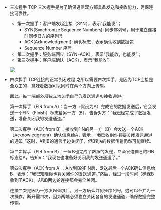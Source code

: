 - 三次握手
    TCP 三次握手是为了确保通信双方都具备发送和接收能力，确保连接可靠性。
    - 第一次握手：客户端发起连接（SYN），表示“我能发”；
        - SYN(Synchronize Sequence Numbers): 同步序列号，用于建立连接时同步双方的序列号
        - ACK(Acknowledgment): 确认标志，表示确认收到数据包
        - Sequence Number 序号
    - 第二次握手：服务端回应（SYN+ACK），表示“我能收，也能发”；
    - 第三次握手：客户端确认（ACK），表示“我能收”。

    ![](https://i-blog.csdnimg.cn/blog_migrate/a10c376299926cb46374af35e8784f90.png)

- 四次挥手 TCP连接的正常关闭过程
    之所以需要四次挥手，是因为TCP连接是全双工的，意味着数据可以同时在两个方向上传输。

    因此，每一端都必须独立地关闭自己的发送通道和接收通道。

    第一次挥手（FIN from A）：当一方（假设为A）完成它的数据发送后，它会发送一个FIN（Finish）标志给另一方（B），告诉对方：“我已经完成了数据发送，准备关闭我的发送通道。”

    第二次挥手（ACK from B）：接收到FIN的另一方（B）会发送一个ACK（Acknowledgment）确认信息给A，表示：“我已收到你将要关闭发送通道的通知。”这时，A到B的通信半边关闭了，但B到A的数据传输仍然可能继续。

    第三次挥手（FIN from B）：一旦B也完成了数据的发送，它会发送自己的FIN标志给A，告知A：“我现在也准备好关闭我的发送通道了。”

    第四次挥手（ACK from A）：A收到B的FIN后，发送最后一个ACK确认信息给B，表示：“我已知晓你也将关闭你的发送通道。”然后，经过一段时间（确保B收到了ACK），A和B两边的连接都会完全关闭。


    连接三次是因为一方发起请求后，另一方确认并同步序列号，这可以合并为一次操作。断开需四次，因为两端必须独立关闭各自的发送通道，确保数据完整传输。
    